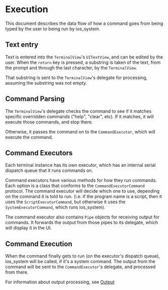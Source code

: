 # Execution

This document describes the data flow of how a command goes from being typed by the user to being run by ios_system.

## Text entry

Text is entered into the `TerminalView`'s `UITextView`, and can be edited by the user. When the `return` key is pressed, a substring is taken of the text, from the prompt and through the last character, by the `TerminalView`.

That substring is sent to the `TerminalView`'s delegate for processing, assuming the substring was not empty.

## Command Parsing

The `TerminalView`'s delegate checks the command to see if it matches specific overridden commands ("help", "clear", etc). If it matches, it will execute those commands, and stop there.

Otherwise, it passes the command on to the `CommandExecutor`, which will execute the command.

## Command Executors

Each terminal instance has its own executor, which has an internal serial dispatch queue that it runs commands on.

Command executors have various methods for how they run commands. Each option is a class that conforms to the `CommandExecutorCommand` protocol. The command executor will decide which one to use, depending on the command it is told to run. (i.e. if the program name is a script, then it uses the `ScriptExecutorCommand`, but otherwise it uses the `SystemExecutorCommand`, which runs ios_system).

The command executor also contains `Pipe` objects for receiving output for commands. It forwards the output from those pipes to its delegate, which will display it in the UI.

## Command Execution

When the command finally gets to run (on the executor's dispatch queue), ios_system will be called, if it's a system command. The output from the command will be sent to the `CommandExecutor`'s delegate, and processed from there.

For information about output processing, see [Output](Output.md)
